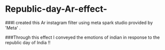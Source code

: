 # Republic-day-Ar-effect-

 ###I created this Ar instagram filter using meta spark studio provided by 'Meta' .

 ###Through this effect I conveyed the emotions of indian in response to the republic day of  India !!
